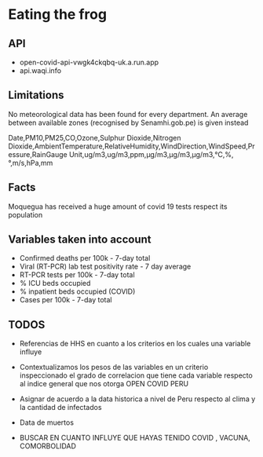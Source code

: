 # Eating the frog

## API

- open-covid-api-vwgk4ckqbq-uk.a.run.app
- api.waqi.info

## Limitations

No meteorological data has been found for every department. An average between available zones (recognised by Senamhi.gob.pe) is given instead

Date,PM10,PM25,CO,Ozone,Sulphur Dioxide,Nitrogen Dioxide,AmbientTemperature,RelativeHumidity,WindDirection,WindSpeed,Pressure,RainGauge
Unit,ug/m3,ug/m3,ppm,µg/m3,µg/m3,µg/m3,°C,%,°,m/s,hPa,mm

## Facts

Moquegua has received a huge amount of covid 19 tests respect its population

## Variables taken into account

- Confirmed deaths per 100k - 7-day total
- Viral (RT-PCR) lab test positivity rate - 7 day average
- RT-PCR tests per 100k - 7-day total
- % ICU beds occupied
- % inpatient beds occupied (COVID)
- Cases per 100k - 7-day total

## TODOS

- Referencias de HHS en cuanto a los criterios en los cuales una variable influye

- Contextualizamos los pesos de las variables en un criterio inspeccionado el grado de correlacion que tiene cada variable respecto al indice general que nos otorga OPEN COVID PERU

- Asignar de acuerdo a la data historica a nivel de Peru respecto al clima y la cantidad de infectados

- Data de muertos

- BUSCAR EN CUANTO INFLUYE QUE HAYAS TENIDO COVID , VACUNA, COMORBOLIDAD
